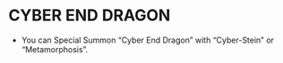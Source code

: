 # CYBER END DRAGON

*   You can Special Summon “Cyber End Dragon” with “Cyber-Stein” or “Metamorphosis”.
